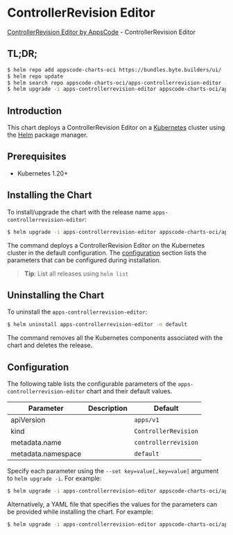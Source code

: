# ControllerRevision Editor

[ControllerRevision Editor by AppsCode](https://byte.builders) - ControllerRevision Editor

## TL;DR;

```bash
$ helm repo add appscode-charts-oci https://bundles.byte.builders/ui/
$ helm repo update
$ helm search repo appscode-charts-oci/apps-controllerrevision-editor --version=v0.4.18
$ helm upgrade -i apps-controllerrevision-editor appscode-charts-oci/apps-controllerrevision-editor -n default --create-namespace --version=v0.4.18
```

## Introduction

This chart deploys a ControllerRevision Editor on a [Kubernetes](http://kubernetes.io) cluster using the [Helm](https://helm.sh) package manager.

## Prerequisites

- Kubernetes 1.20+

## Installing the Chart

To install/upgrade the chart with the release name `apps-controllerrevision-editor`:

```bash
$ helm upgrade -i apps-controllerrevision-editor appscode-charts-oci/apps-controllerrevision-editor -n default --create-namespace --version=v0.4.18
```

The command deploys a ControllerRevision Editor on the Kubernetes cluster in the default configuration. The [configuration](#configuration) section lists the parameters that can be configured during installation.

> **Tip**: List all releases using `helm list`

## Uninstalling the Chart

To uninstall the `apps-controllerrevision-editor`:

```bash
$ helm uninstall apps-controllerrevision-editor -n default
```

The command removes all the Kubernetes components associated with the chart and deletes the release.

## Configuration

The following table lists the configurable parameters of the `apps-controllerrevision-editor` chart and their default values.

|     Parameter      | Description |             Default             |
|--------------------|-------------|---------------------------------|
| apiVersion         |             | <code>apps/v1</code>            |
| kind               |             | <code>ControllerRevision</code> |
| metadata.name      |             | <code>controllerrevision</code> |
| metadata.namespace |             | <code>default</code>            |


Specify each parameter using the `--set key=value[,key=value]` argument to `helm upgrade -i`. For example:

```bash
$ helm upgrade -i apps-controllerrevision-editor appscode-charts-oci/apps-controllerrevision-editor -n default --create-namespace --version=v0.4.18 --set apiVersion=apps/v1
```

Alternatively, a YAML file that specifies the values for the parameters can be provided while
installing the chart. For example:

```bash
$ helm upgrade -i apps-controllerrevision-editor appscode-charts-oci/apps-controllerrevision-editor -n default --create-namespace --version=v0.4.18 --values values.yaml
```

